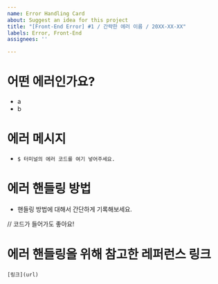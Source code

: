 ```yaml
---
name: Error Handling Card
about: Suggest an idea for this project
title: "[Front-End Error] #1 / 간략한 에러 이름 / 20XX-XX-XX"
labels: Error, Front-End
assignees: ''

---
```


# 어떤 에러인가요?

- a
- b

# 에러 메시지

- `$ 터미널의 에러 코드를 여기 넣어주세요.`

# 에러 핸들링 방법

- 핸들링 방법에 대해서 간단하게 기록해보세요.

// 코드가 들어가도 좋아요!

# 에러 핸들링을 위해 참고한 레퍼런스 링크

`[링크](url)`

